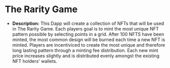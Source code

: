 # The Rarity Game
* **Description:** This Dapp will create a collection of NFTs that will be used in The Rarity Game. Each players goal is to mint the most unique NFT pattern possible by selecting points in a grid. After 100 NFTS have been minted, the most common design will be burned each time a new NFT is minted. Players are incentiviced to create the most unique and therefore long lasting pattern through a minting fee distribution. Each new mint price increases slightly and is distributed evenly amongst the existing NFT holders' wallets.
